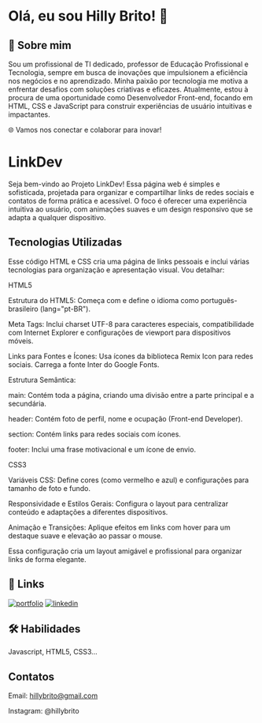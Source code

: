 
# Olá, eu sou Hilly Brito! 👋


## 🚀 Sobre mim
Sou um profissional de TI dedicado, professor de Educação Profissional e Tecnologia, sempre em busca de inovações que impulsionem a eficiência nos negócios e no aprendizado. Minha paixão por tecnologia me motiva a enfrentar desafios com soluções criativas e eficazes. Atualmente, estou à procura de uma oportunidade como Desenvolvedor Front-end, focando em HTML, CSS e JavaScript para construir experiências de usuário intuitivas e impactantes.

🌐 Vamos nos conectar e colaborar para inovar!


# LinkDev

Seja bem-vindo ao Projeto LinkDev! Essa página web é simples e sofisticada, projetada para organizar e compartilhar links de redes sociais e contatos de forma prática e acessível. O foco é oferecer uma experiência intuitiva ao usuário, com animações suaves e um design responsivo que se adapta a qualquer dispositivo.
## Tecnologias Utilizadas

Esse código HTML e CSS cria uma página de links pessoais e inclui várias tecnologias para organização e apresentação visual. Vou detalhar:

HTML5

Estrutura do HTML5: Começa com <!DOCTYPE html> e define o idioma como português-brasileiro (lang="pt-BR").

Meta Tags: Inclui charset UTF-8 para caracteres especiais, compatibilidade com Internet Explorer e configurações de viewport para dispositivos móveis.

Links para Fontes e Ícones:
Usa ícones da biblioteca Remix Icon para redes sociais.
Carrega a fonte Inter do Google Fonts.

Estrutura Semântica:

main: Contém toda a página, criando uma divisão entre a parte principal e a secundária.

header: Contém foto de perfil, nome e ocupação (Front-end Developer).

section: Contém links para redes sociais com ícones.

footer: Inclui uma frase motivacional e um ícone de envio.


CSS3

Variáveis CSS: Define cores (como vermelho e azul) e configurações para tamanho de foto e fundo.

Responsividade e Estilos Gerais: Configura o layout para centralizar conteúdo e adaptações a diferentes dispositivos.

Animação e Transições: Aplique efeitos em links com hover para um destaque suave e elevação ao passar o mouse.

Essa configuração cria um layout amigável e profissional para organizar links de forma elegante.


## 🔗 Links
[![portfolio](https://img.shields.io/badge/my_portfolio-000?style=for-the-badge&logo=ko-fi&logoColor=white)](https://github.com/HillyBrito)
[![linkedin](https://img.shields.io/badge/linkedin-0A66C2?style=for-the-badge&logo=linkedin&logoColor=white)](https://www.linkedin.com/in/hillybrito)



## 🛠 Habilidades
Javascript, HTML5, CSS3...


## Contatos

Email: hillybrito@gmail.com

Instagram: @hillybrito

